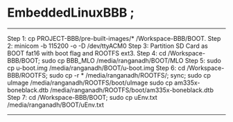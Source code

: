# EmbeddedLinuxBBB ;

------------------------------------------------------------------------------

Step 1:
cp PROJECT-BBB/pre-built-images/* /Workspace-BBB/BOOT.
Step 2:
minicom -b 115200 -o -D /dev/ttyACM0
Step 3:
Partition SD Card as BOOT fat16 with boot flag and ROOTFS ext3.
Step 4:
cd /Workspace-BBB/BOOT; 
sudo cp BBB_MLO /media/ranganadh/BOOT/MLO
Step 5:
sudo cp u-boot.img /media/ranganadh/BOOT/u-boot.img
Step 6:
cd /Workspace-BBB/ROOTFS; 
sudo cp -r * /media/ranganadh/ROOTFS/; sync;
sudo cp uImage /media/ranganadh/ROOTFS/boot/uImage
sudo cp am335x-boneblack.dtb /media/ranganadh/ROOTFS/boot/am335x-boneblack.dtb
Step 7:
cd /Workspace-BBB/BOOT; 
sudo cp uEnv.txt /media/ranganadh/BOOT/uEnv.txt

------------------------------------------------------------------------------
